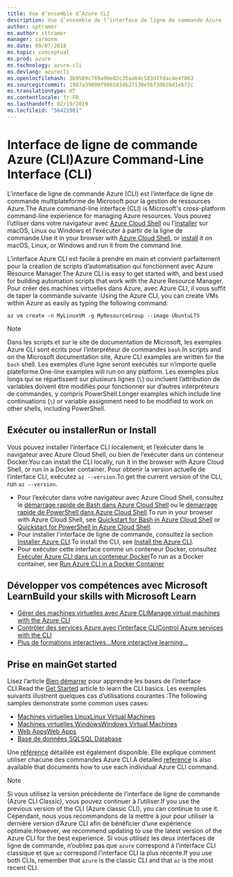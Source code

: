 ```yaml
---
title: Vue d’ensemble d’Azure CLI
description: Vue d’ensemble de l’interface de ligne de commande Azure (CLI).
author: sptramer
ms.author: sttramer
manager: carmonm
ms.date: 09/07/2018
ms.topic: conceptual
ms.prod: azure
ms.technology: azure-cli
ms.devlang: azurecli
ms.openlocfilehash: 3b9589c769a90e82c35aa64c583dffdac4e4f063
ms.sourcegitcommit: 1987a39809f9865034b27130e56f30b2bd1eb72c
ms.translationtype: HT
ms.contentlocale: fr-FR
ms.lasthandoff: 02/19/2019
ms.locfileid: "56421981"
---
```

# <a name="azure-command-line-interface-cli"></a><span data-ttu-id="9a6ac-103">Interface de ligne de commande Azure (CLI)</span><span class="sxs-lookup"><span data-stu-id="9a6ac-103">Azure Command-Line Interface (CLI)</span></span>

<span data-ttu-id="9a6ac-104">L’interface de ligne de commande Azure (CLI) est l’interface de ligne de commande multiplateforme de Microsoft pour la gestion de ressources Azure.</span><span class="sxs-lookup"><span data-stu-id="9a6ac-104">The Azure command-line interface (CLI) is Microsoft's cross-platform command-line experience for managing Azure resources.</span></span>
<span data-ttu-id="9a6ac-105">Vous pouvez l’utiliser dans votre navigateur avec [Azure Cloud Shell](/azure/cloud-shell/overview) ou l’[installer](install-azure-cli.md) sur macOS, Linux ou Windows et l’exécuter à partir de la ligne de commande.</span><span class="sxs-lookup"><span data-stu-id="9a6ac-105">Use it in your browser with [Azure Cloud Shell](/azure/cloud-shell/overview), or [install](install-azure-cli.md) it on macOS, Linux, or Windows and run it from the command line.</span></span>

<span data-ttu-id="9a6ac-106">L’interface Azure CLI est facile à prendre en main et convient parfaitement pour la création de scripts d’automatisation qui fonctionnent avec Azure Resource Manager.</span><span class="sxs-lookup"><span data-stu-id="9a6ac-106">The Azure CLI is easy to get started with, and best used for building automation scripts that work with the Azure Resource Manager.</span></span>
<span data-ttu-id="9a6ac-107">Pour créer des machines virtuelles dans Azure, avec Azure CLI, il vous suffit de taper la commande suivante :</span><span class="sxs-lookup"><span data-stu-id="9a6ac-107">Using the Azure CLI, you can create VMs within Azure as easily as typing the following command:</span></span>

```azurecli-interactive
az vm create -n MyLinuxVM -g MyResourceGroup --image UbuntuLTS
```

> [!NOTE]
>
> <span data-ttu-id="9a6ac-108">Dans les scripts et sur le site de documentation de Microsoft, les exemples Azure CLI sont écrits pour l’interpréteur de commandes `bash`.</span><span class="sxs-lookup"><span data-stu-id="9a6ac-108">In scripts and on the Microsoft documentation site, Azure CLI examples are written for the `bash` shell.</span></span> <span data-ttu-id="9a6ac-109">Les exemples d’une ligne seront exécutés sur n’importe quelle plateforme.</span><span class="sxs-lookup"><span data-stu-id="9a6ac-109">One-line examples will run on any platform.</span></span> <span data-ttu-id="9a6ac-110">Les exemples plus longs qui se répartissent sur plusieurs lignes (`\`) ou incluent l’attribution de variables doivent être modifiés pour fonctionner sur d’autres interpréteurs de commandes, y compris PowerShell.</span><span class="sxs-lookup"><span data-stu-id="9a6ac-110">Longer examples which include line continuations (`\`) or variable assignment need to be modified to work on other shells, including PowerShell.</span></span>

## <a name="run-or-install"></a><span data-ttu-id="9a6ac-111">Exécuter ou installer</span><span class="sxs-lookup"><span data-stu-id="9a6ac-111">Run or Install</span></span>

<span data-ttu-id="9a6ac-112">Vous pouvez installer l’interface CLI localement, et l’exécuter dans le navigateur avec Azure Cloud Shell, ou bien de l’exécuter dans un conteneur Docker.</span><span class="sxs-lookup"><span data-stu-id="9a6ac-112">You can install the CLI locally, run it in the browser with Azure Cloud Shell, or run in a Docker container.</span></span> <span data-ttu-id="9a6ac-113">Pour obtenir la version actuelle de l’interface CLI, exécutez `az --version`.</span><span class="sxs-lookup"><span data-stu-id="9a6ac-113">To get the current version of the CLI, run `az --version`.</span></span>

* <span data-ttu-id="9a6ac-114">Pour l’exécuter dans votre navigateur avec Azure Cloud Shell, consultez le [démarrage rapide de Bash dans Azure Cloud Shell](/azure/cloud-shell/quickstart) ou le [démarrage rapide de PowerShell dans Azure Cloud Shell](/azure/cloud-shell/quickstart-powershell).</span><span class="sxs-lookup"><span data-stu-id="9a6ac-114">To run in your browser with Azure Cloud Shell, see [Quickstart for Bash in Azure Cloud Shell](/azure/cloud-shell/quickstart) or [Quickstart for PowerShell in Azure Cloud Shell](/azure/cloud-shell/quickstart-powershell).</span></span>
* <span data-ttu-id="9a6ac-115">Pour installer l’interface de ligne de commande, consultez la section [Installer Azure CLI](install-azure-cli.md).</span><span class="sxs-lookup"><span data-stu-id="9a6ac-115">To install the CLI, see [Install the Azure CLI](install-azure-cli.md).</span></span>
* <span data-ttu-id="9a6ac-116">Pour exécuter cette interface comme un conteneur Docker, consultez [Exécuter Azure CLI dans un conteneur Docker](run-azure-cli-docker.md)</span><span class="sxs-lookup"><span data-stu-id="9a6ac-116">To run as a Docker container, see [Run Azure CLI in a Docker Container](run-azure-cli-docker.md)</span></span>

## <a name="build-your-skills-with-microsoft-learn"></a><span data-ttu-id="9a6ac-117">Développer vos compétences avec Microsoft Learn</span><span class="sxs-lookup"><span data-stu-id="9a6ac-117">Build your skills with Microsoft Learn</span></span>

- [<span data-ttu-id="9a6ac-118">Gérer des machines virtuelles avec Azure CLI</span><span class="sxs-lookup"><span data-stu-id="9a6ac-118">Manage virtual machines with the Azure CLI</span></span>](/learn/modules/manage-virtual-machines-with-azure-cli/)
- [<span data-ttu-id="9a6ac-119">Contrôler des services Azure avec l’interface CLI</span><span class="sxs-lookup"><span data-stu-id="9a6ac-119">Control Azure services with the CLI</span></span>](/learn/modules/control-azure-services-with-cli/)
- [<span data-ttu-id="9a6ac-120">Plus de formations interactives...</span><span class="sxs-lookup"><span data-stu-id="9a6ac-120">More interactive learning...</span></span>](/learn/browse/?products=azure-clis)

## <a name="get-started"></a><span data-ttu-id="9a6ac-121">Prise en main</span><span class="sxs-lookup"><span data-stu-id="9a6ac-121">Get started</span></span>

<span data-ttu-id="9a6ac-122">Lisez l’article [Bien démarrer](get-started-with-azure-cli.md) pour apprendre les bases de l’interface CLI.</span><span class="sxs-lookup"><span data-stu-id="9a6ac-122">Read the [Get Started](get-started-with-azure-cli.md) article to learn the CLI basics.</span></span> <span data-ttu-id="9a6ac-123">Les exemples suivants illustrent quelques cas d’utilisations courantes :</span><span class="sxs-lookup"><span data-stu-id="9a6ac-123">The following samples demonstrate some common uses cases:</span></span>

- [<span data-ttu-id="9a6ac-124">Machines virtuelles Linux</span><span class="sxs-lookup"><span data-stu-id="9a6ac-124">Linux Virtual Machines</span></span>](/azure/virtual-machines/virtual-machines-linux-cli-samples?toc=%2fcli%2fazure%2ftoc.json&bc=%2fcli%2fazure%2fbreadcrumb%2ftoc.json)
- [<span data-ttu-id="9a6ac-125">Machines virtuelles Windows</span><span class="sxs-lookup"><span data-stu-id="9a6ac-125">Windows Virtual Machines</span></span>](/azure/virtual-machines/virtual-machines-windows-cli-samples?toc=%2fcli%2fazure%2ftoc.json&bc=%2fcli%2fazure%2fbreadcrumb%2ftoc.json)
- [<span data-ttu-id="9a6ac-126">Web Apps</span><span class="sxs-lookup"><span data-stu-id="9a6ac-126">Web Apps</span></span>](/azure/app-service-web/app-service-cli-samples?toc=%2fcli%2fazure%2ftoc.json&bc=%2fcli%2fazure%2fbreadcrumb%2ftoc.json)
- [<span data-ttu-id="9a6ac-127">Base de données SQL</span><span class="sxs-lookup"><span data-stu-id="9a6ac-127">SQL Database</span></span>](/azure/sql-database/sql-database-cli-samples?toc=%2fcli%2fazure%2ftoc.json&bc=%2fcli%2fazure%2fbreadcrumb%2ftoc.json)

<span data-ttu-id="9a6ac-128">Une [référence](/cli/azure/reference-index) détaillée est également disponible. Elle explique comment utiliser chacune des commandes Azure CLI.</span><span class="sxs-lookup"><span data-stu-id="9a6ac-128">A detailed [reference](/cli/azure/reference-index) is also available that documents how to use each individual Azure CLI command.</span></span>

> [!NOTE]
> <span data-ttu-id="9a6ac-129">Si vous utilisez la version précédente de l’interface de ligne de commande (Azure CLI Classic), vous pouvez continuer à l’utiliser.</span><span class="sxs-lookup"><span data-stu-id="9a6ac-129">If you use the previous version of the CLI (Azure classic CLI), you can continue to use it.</span></span>
> <span data-ttu-id="9a6ac-130">Cependant, nous vous recommandons de la mettre à jour pour utiliser la dernière version d’Azure CLI afin de bénéficier d’une expérience optimale.</span><span class="sxs-lookup"><span data-stu-id="9a6ac-130">However, we recommend updating to use the latest version of the Azure CLI for the best experience.</span></span>
> <span data-ttu-id="9a6ac-131">Si vous utilisez les deux interfaces de ligne de commande, n’oubliez pas que `azure` correspond à l’interface CLI classique et que `az` correspond l’interface CLI la plus récente.</span><span class="sxs-lookup"><span data-stu-id="9a6ac-131">If you use both CLIs, remember that `azure` is the classic CLI and that `az` is the most recent CLI.</span></span>
